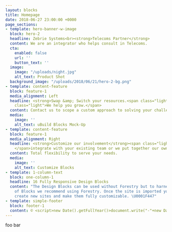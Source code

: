 ```yaml
---
layout: blocks
title: Homepage
date: 2018-06-27 23:00:00 +0000
page_sections:
- template: hero-banner-w-image
  block: hero-2
  headline: Zebrie Systems<br><strong>Telecoms Partner</strong>
  content: We are an integrator who helps consult in Telecoms.
  cta:
    enabled: false
    url: ''
    button_text: ''
  image:
    image: "/uploads/night.jpg"
    alt_text: Product Shot
  background_image: "/uploads/2018/06/21/hero-2-bg.png"
- template: content-feature
  block: feature-1
  media_alignment: Left
  headline: <strong>Swap &amp; Switch your resources.<span class="light"> </span></strong><span
    class="light">We help you grow.</span>
  content: Contact us to scope a custom approach to solving your challenges
  media:
    image: ''
    alt_text: uBuild Blocks Mock-Up
- template: content-feature
  block: feature-1
  media_alignment: Right
  headline: <strong>Customize our involvement</strong><span class="light"> as we can
    </span>integrate with your existing team or we put together our own team.
  content: Total flexibility to serve your needs.
  media:
    image: ''
    alt_text: Customize Blocks
- template: 1-column-text
  block: one-column-1
  headline: 16 Fully Responsive Design Blocks
  content: "The Design Blocks can be used without Forestry but to harness the power
    of Blocks we recommend using Forestry. Once the site is imported you can immediately
    create new sites and make them fully customizable. \U0001F447"
- template: simple-footer
  block: footer-1
  content: © <script>new Date().getFullYear()>document.write("-"+new Date().getFullYear());</script> Zebrie . All Rights Reserved.
---
```


foo bar
